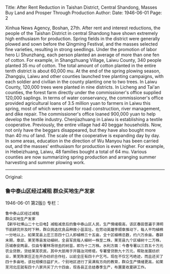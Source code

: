Title: After Rent Reduction in Taishan District, Central Shandong, Masses Buy Land and Prosper Through Production
Author:
Date: 1946-06-01
Page: 2

Xinhua News Agency, Boshan, 27th. After rent and interest reductions, the people of the Taishan District in central Shandong have shown extremely high enthusiasm for production. Spring fields in the district were generally plowed and sown before the Qingming Festival, and the masses selected fine varieties, resulting in strong seedlings. Under the promotion of labor hero Li Shunzhang, each person planted an average of more than one fen of cotton. For example, in Shangzhuang Village, Laiwu County, 340 people planted 35 mu of cotton. The total amount of cotton planted in the entire tenth district is about 60,000 mu. At the end of the spring plowing season, Zhangqiu, Laiwu and other counties launched tree planting campaigns, with each soldier and civilian in the county planting one to two trees. In Laiwu County, 120,000 trees were planted in nine districts. In Licheng and Tai'an counties, the forest farm directly under the commissioner's office supplied 120,000 saplings. In terms of water conservancy, the commissioner's office provided agricultural loans of 3.5 million yuan to farmers in Laiwu this spring, most of which were used for road construction, river management, and dike repair. The commissioner's office loaned 900,000 yuan to help develop the textile industry. Chenjiazhuang in Laiwu is establishing a textile cooperative. Previously, the entire village had 40 beggar households. Now, not only have the beggars disappeared, but they have also bought more than 40 mu of land. The scale of the cooperative is expanding day by day. In some areas, education in the direction of Wu Manyou has been carried out, and the masses' enthusiasm for production is even higher. For example, in Hebeizhuang, Laiwu, 48 families bought a total of 64 mu. Various counties are now summarizing spring production and arranging summer harvesting and summer plowing work.



<hr /> 

Original: 


### 鲁中泰山区经过减租  群众买地生产发家

1946-06-01
第2版()
专栏：

    鲁中泰山区经过减租
    群众买地生产发家
    【新华社博山二十七日电】减租减息后的鲁中泰山区人民，生产情绪极高，该区春田普遍于清明节前耕完并及时下种，群众挑选优良品种故小苗茁壮。在劳动英雄李顺章推动下，每人平均植棉一分地以上。如莱芜县上庄三百四十口人即植棉三十五亩，全十区植棉总数，约六万余亩。春耕末期，章邱、莱芜等县发动植树，全县军民每人植树一株至二株，莱芜县九个区植树十二万株，历城泰安两县，仅由专署林场领去的树苗，即为十二万株。水利方面：今春专署以三百五十万元农业贷款，贷给莱芜农民，其中大部用于开路治河修堤。专署曾贷款九十万元，帮助发展纺织业，莱芜陈家庄正在开办纺织合作社，以前全庄有四十户乞丐，现在不仅乞丐绝迹，而且还买了四十多亩地，该社规模日益扩大，个别地区进行了吴满有方向的教育，群众生产情绪更高，如莱芜河北庄就有四十八家共买了六十四亩，现各县正总结春季生产，布置夏收夏耕工作。

